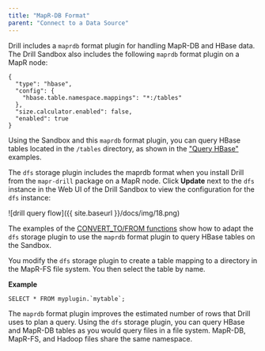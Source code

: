 ```yaml
---
title: "MapR-DB Format"
parent: "Connect to a Data Source"
---
```

Drill includes a `maprdb` format plugin for handling MapR-DB and HBase data. The Drill Sandbox also includes the following `maprdb` format plugin on a MapR node:

    {
      "type": "hbase",
      "config": {
        "hbase.table.namespace.mappings": "*:/tables"
      },
      "size.calculator.enabled": false,
      "enabled": true
    }

Using the Sandbox and this `maprdb` format plugin, you can query HBase tables located in the `/tables` directory, as shown in the ["Query HBase"](/docs/querying-hbase) examples.

The `dfs` storage plugin includes the maprdb format when you install Drill from the `mapr-drill` package on a MapR node. Click **Update** next to the `dfs` instance
in the Web UI of the Drill Sandbox to view the configuration for the `dfs` instance:

![drill query flow]({{ site.baseurl }}/docs/img/18.png)


The examples of the [CONVERT_TO/FROM functions](/docs/data-type-conversion#convert_to-and-convert_from) show how to adapt the `dfs` storage plugin to use the `maprdb` format plugin to query HBase tables on the Sandbox.

You modify the `dfs` storage plugin to create a table mapping to a directory in the MapR-FS file system. You then select the table by name.

**Example**

    SELECT * FROM myplugin.`mytable`;

The `maprdb` format plugin improves the
estimated number of rows that Drill uses to plan a query. Using the `dfs` storage plugin, you can query HBase and MapR-DB tables as you would query files in a file system. MapR-DB, MapR-FS, and Hadoop files share the same namespace.


